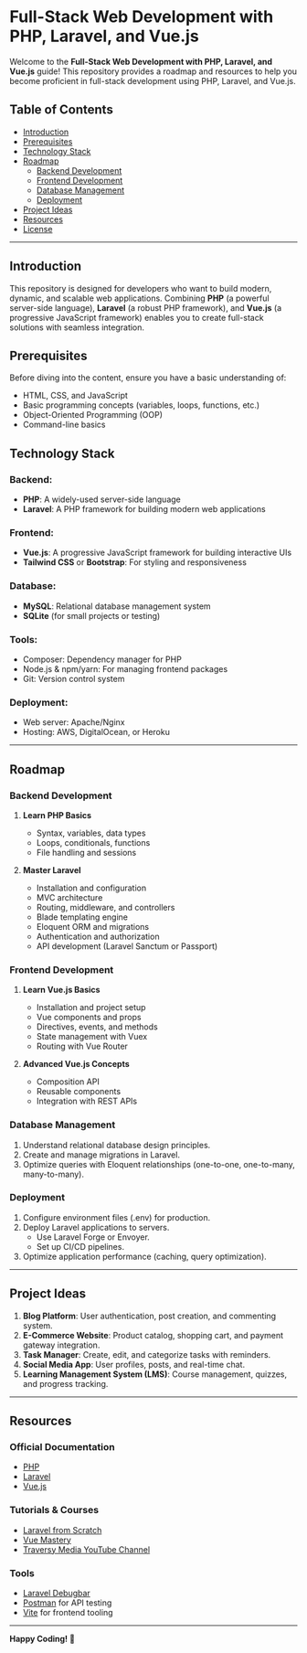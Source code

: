 # Full-Stack Web Development with PHP, Laravel, and Vue.js

Welcome to the **Full-Stack Web Development with PHP, Laravel, and Vue.js** guide! This repository provides a roadmap and resources to help you become proficient in full-stack development using PHP, Laravel, and Vue.js.

## Table of Contents
- [Introduction](#introduction)
- [Prerequisites](#prerequisites)
- [Technology Stack](#technology-stack)
- [Roadmap](#roadmap)
  - [Backend Development](#backend-development)
  - [Frontend Development](#frontend-development)
  - [Database Management](#database-management)
  - [Deployment](#deployment)
- [Project Ideas](#project-ideas)
- [Resources](#resources)
- [License](#license)

---

## Introduction
This repository is designed for developers who want to build modern, dynamic, and scalable web applications. Combining **PHP** (a powerful server-side language), **Laravel** (a robust PHP framework), and **Vue.js** (a progressive JavaScript framework) enables you to create full-stack solutions with seamless integration.

## Prerequisites
Before diving into the content, ensure you have a basic understanding of:

- HTML, CSS, and JavaScript
- Basic programming concepts (variables, loops, functions, etc.)
- Object-Oriented Programming (OOP)
- Command-line basics

## Technology Stack

### Backend:
- **PHP**: A widely-used server-side language
- **Laravel**: A PHP framework for building modern web applications

### Frontend:
- **Vue.js**: A progressive JavaScript framework for building interactive UIs
- **Tailwind CSS** or **Bootstrap**: For styling and responsiveness

### Database:
- **MySQL**: Relational database management system
- **SQLite** (for small projects or testing)

### Tools:
- Composer: Dependency manager for PHP
- Node.js & npm/yarn: For managing frontend packages
- Git: Version control system

### Deployment:
- Web server: Apache/Nginx
- Hosting: AWS, DigitalOcean, or Heroku

---

## Roadmap

### Backend Development
1. **Learn PHP Basics**
   - Syntax, variables, data types
   - Loops, conditionals, functions
   - File handling and sessions

2. **Master Laravel**
   - Installation and configuration
   - MVC architecture
   - Routing, middleware, and controllers
   - Blade templating engine
   - Eloquent ORM and migrations
   - Authentication and authorization
   - API development (Laravel Sanctum or Passport)

### Frontend Development
1. **Learn Vue.js Basics**
   - Installation and project setup
   - Vue components and props
   - Directives, events, and methods
   - State management with Vuex
   - Routing with Vue Router

2. **Advanced Vue.js Concepts**
   - Composition API
   - Reusable components
   - Integration with REST APIs

### Database Management
1. Understand relational database design principles.
2. Create and manage migrations in Laravel.
3. Optimize queries with Eloquent relationships (one-to-one, one-to-many, many-to-many).

### Deployment
1. Configure environment files (.env) for production.
2. Deploy Laravel applications to servers.
   - Use Laravel Forge or Envoyer.
   - Set up CI/CD pipelines.
3. Optimize application performance (caching, query optimization).

---

## Project Ideas

1. **Blog Platform**: User authentication, post creation, and commenting system.
2. **E-Commerce Website**: Product catalog, shopping cart, and payment gateway integration.
3. **Task Manager**: Create, edit, and categorize tasks with reminders.
4. **Social Media App**: User profiles, posts, and real-time chat.
5. **Learning Management System (LMS)**: Course management, quizzes, and progress tracking.

---

## Resources

### Official Documentation
- [PHP](https://www.php.net/docs.php)
- [Laravel](https://laravel.com/docs)
- [Vue.js](https://vuejs.org/guide/)

### Tutorials & Courses
- [Laravel from Scratch](https://laracasts.com/series/laravel-8-from-scratch)
- [Vue Mastery](https://www.vuemastery.com/)
- [Traversy Media YouTube Channel](https://www.youtube.com/c/TraversyMedia)

### Tools
- [Laravel Debugbar](https://github.com/barryvdh/laravel-debugbar)
- [Postman](https://www.postman.com/) for API testing
- [Vite](https://vitejs.dev/) for frontend tooling

---

**Happy Coding! 🚀**

